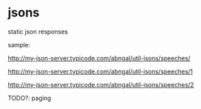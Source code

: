 # jsons
static json responses


sample:

http://my-json-server.typicode.com/abngal/util-jsons/speeches/

http://my-json-server.typicode.com/abngal/util-jsons/speeches/1

http://my-json-server.typicode.com/abngal/util-jsons/speeches/2


TODO?: paging
